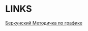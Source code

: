 # LINKS

[Беркунский Методичка по графике](http://www.berkut.mk.ua/download/pdf/Berkunskij_Komp_graf.pdf)


